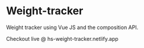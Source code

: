 
# Weight-tracker
Weight tracker using Vue JS and the composition API.


Checkout live @ hs-weight-tracker.netlify.app

